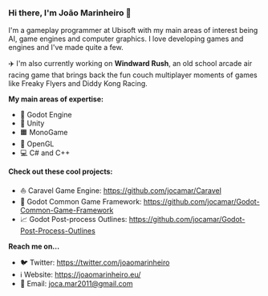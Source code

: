 ### Hi there, I'm João Marinheiro 👋

I'm a gameplay programmer at Ubisoft with my main areas of interest being AI, game engines and computer graphics. I love developing games and engines and I've made quite a few.

✈️ I'm also currently working on __Windward Rush__, an old school arcade air racing game that brings back the fun couch multiplayer moments of games like Freaky Flyers and Diddy Kong Racing.

__My main areas of expertise:__
* 🤖 Godot Engine
* 🧊 Unity
* 🟧 MonoGame
* 🔵 OpenGL
* 💻 C# and C++

__Check out these cool projects:__
* ⛵ Caravel Game Engine: https://github.com/jocamar/Caravel
* 👮 Godot Common Game Framework: https://github.com/jocamar/Godot-Common-Game-Framework
* 📈 Godot Post-process Outlines: https://github.com/jocamar/Godot-Post-Process-Outlines

__Reach me on...__
* 🐦 Twitter: https://twitter.com/joaomarinheiro
* ℹ️ Website: https://joaomarinheiro.eu/
* 📧 Email: joca.mar2011@gmail.com


<!--
**jocamar/jocamar** is a ✨ _special_ ✨ repository because its `README.md` (this file) appears on your GitHub profile.

Here are some ideas to get you started:

- 🔭 I’m currently working on ...
- 🌱 I’m currently learning ...
- 👯 I’m looking to collaborate on ...
- 🤔 I’m looking for help with ...
- 💬 Ask me about ...
- 📫 How to reach me: ...
- 😄 Pronouns: ...
- ⚡ Fun fact: ...
-->
